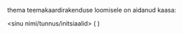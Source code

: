 thema teemakaardirakenduse loomisele on aidanud kaasa:

<sinu nimi/tunnus/initsiaalid> ( <sinu-kontakt-kui-soovid> )

